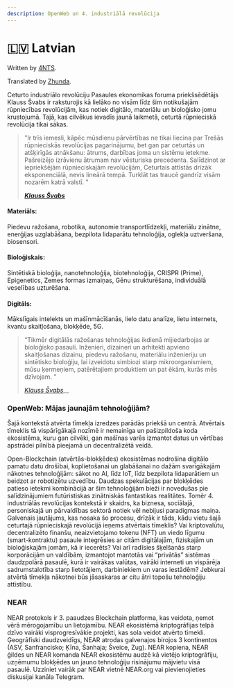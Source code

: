 ```yaml
---
description: OpenWeb un 4. industriālā revolūcija
---
```


# 🇱🇻 Latvian

Written by [4NTS](https://nearguilds.com/documentation/).&#x20;

Translated by [Zhunda](https://gov.near.org/u/Zhunda).&#x20;

Ceturto industriālo revolūciju Pasaules ekonomikas foruma priekšsēdētājs Klauss Švabs ir raksturojis kā lielāko no visām līdz šim notikušajām rūpniecības revolūcijām, kas notiek digitālo, materiālu un bioloģisko jomu krustojumā. Tajā, kas cilvēkus ievadīs jaunā laikmetā, ceturtā rūpnieciskā revolūcija tikai sākas.

> "Ir trīs iemesli, kāpēc mūsdienu pārvērtības ne tikai liecina par Trešās rūpnieciskās revolūcijas pagarinājumu, bet gan par ceturtās un atšķirīgās atnākšanu: ātrums, darbības joma un sistēmu ietekme. Pašreizējo izrāvienu ātrumam nav vēsturiska precedenta. Salīdzinot ar iepriekšējām rūpnieciskajām revolūcijām, Ceturtais attīstās drīzāk eksponenciālā, nevis lineārā tempā. Turklāt tas traucē gandrīz visām nozarēm katrā valstī. ”&#x20;
>
> __[_Klauss Švabs_](https://www.weforum.org/agenda/2016/01/the-fourth-industrial-revolution-what-it-means-and-how-to-respond/)__

#### Materiāls:&#x20;

Piedevu ražošana, robotika, autonomie transportlīdzekļi, materiālu zinātne, enerģijas uzglabāšana, bezpilota lidaparātu tehnoloģija, oglekļa uztveršana, biosensori.

#### Bioloģiskais:&#x20;

Sintētiskā bioloģija, nanotehnoloģija, biotehnoloģija, CRISPR (Prime), Epigenetics, Zemes formas izmaiņas, Gēnu strukturēšana, individuālā veselības uzturēšana.

#### Digitāls:&#x20;

Mākslīgais intelekts un mašīnmācīšanās, lielo datu analīze, lietu internets, kvantu skaitļošana, blokķēde, 5G.

> “Tikmēr digitālās ražošanas tehnoloģijas ikdienā mijiedarbojas ar bioloģisko pasauli. Inženieri, dizaineri un arhitekti apvieno skaitļošanas dizainu, piedevu ražošanu, materiālu inženieriju un sintētisko bioloģiju, lai izveidotu simbiozi starp mikroorganismiem, mūsu ķermeņiem, patērētajiem produktiem un pat ēkām, kurās mēs dzīvojam. ”
>
>
>
> [_Klauss Švabs_](https://www.weforum.org/agenda/2016/01/the-fourth-industrial-revolution-what-it-means-and-how-to-respond/)__

### OpenWeb: Mājas jaunajām tehnoloģijām?

Šajā kontekstā atvērta tīmekļa izredzes parādās priekšā un centrā. Atvērtais tīmeklis tā vispārīgākajā nozīmē ir nemainīga un pašizpildoša koda ekosistēma, kuru gan cilvēki, gan mašīnas varēs izmantot datus un vērtības apstrādei pilnībā pieejamā un decentralizētā veidā.

Open-Blockchain (atvērtās-blokķēdes) ekosistēmas nodrošina digitālo pamatu datu drošībai, koplietošanai un glabāšanai no dažām svarīgākajām nākotnes tehnoloģijām: sākot no AI, līdz IoT, līdz bezpilota lidaparātiem un beidzot ar robotizētu uzvedību. Daudzas spekulācijas par blokķēdes patieso ietekmi kombinācijā ar šīm tehnoloģijām bieži ir novedušas pie salīdzinājumiem futūristiskas zinātniskās fantastikas realitātes. Tomēr 4. industriālās revolūcijas kontekstā ir skaidrs, ka biznesa, sociālajā, personiskajā un pārvaldības sektorā notiek vēl nebijusi paradigmas maiņa. Galvenais jautājums, kas nosaka šo procesu, drīzāk ir tāds, kādu vietu šajā ceturtajā rūpnieciskajā revolūcijā ieņems atvērtais tīmeklis? Vai kriptovalūtu, decentralizēto finanšu, neaizvietojamo tokenu (NFT) un viedo līgumu (smart-kontraktu) pasaule integrēsies ar citām digitālajām, fiziskajām un bioloģiskajām jomām, kā ir iecerēts? Vai arī radīsies šķelšanās starp korporācijām un valdībām, izmantojot mantotās vai “privātās” sistēmas daudzpolārā pasaulē, kurā ir vairākas valūtas, vairāki interneti un vispārēja sadrumstalotība starp lietotājiem, darbiniekiem un varas iestādēm? Jebkurai atvērtā tīmekļa nākotnei būs jāsaskaras ar citu ātri topošu tehnoloģiju attīstību.

### NEAR&#x20;

NEAR protokols ir 3. paaudzes Blockchain platforma, kas veidota, ņemot vērā mērogojamību un lietojamību. NEAR ekosistēmā kriptogrāfijas telpā dzīvo vairāki visprogresīvākie projekti, kas sola veidot atvērto tīmekli. Ģeogrāfiski daudzveidīgs, NEAR atrodas galvenajos birojos 3 kontinentos (ASV, Sanfrancisko; Ķīna, Šanhaja; Šveice, Zug). NEAR kopiena, NEAR ģildes un NEAR komanda NEAR ekosistēmu audzē kā vietējo kriptogrāfiju, uzņēmumu blokķēdes un jauno tehnoloģiju risinājumu mājvietu visā pasaulē. Uzziniet vairāk par NEAR vietnē NEAR.org vai pievienojieties diskusijai kanāla Telegram.

